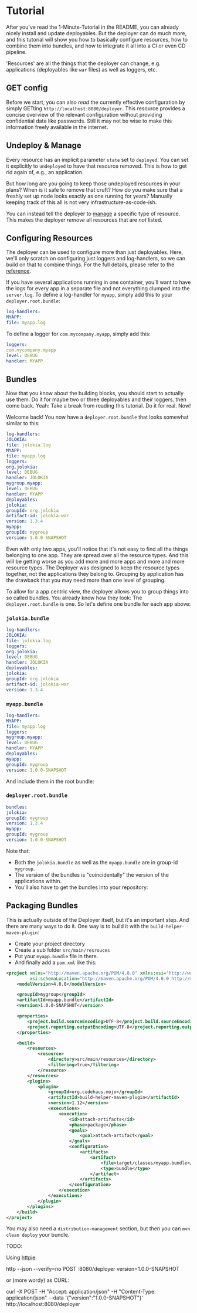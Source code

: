 # Tutorial

After you've read the 1-Minute-Tutorial in the README, you can already nicely install and update deployables.
But the deployer can do much more, and this tutorial will show you how to basically configure resources,
how to combine them into bundles, and how to integrate it all into a CI or even CD pipeline.

'Resources' are all the things that the deployer can change, e.g. applications (deployables like `war` files)
as well as loggers, etc.

## GET config

Before we start, you can also _read_ the currently effective configuration by simply GETting `http://localhost:8080/deployer`.
This resource provides a concise overview of the relevant configuration without providing confidential data like passwords.
Still it may not be wise to make this information freely available in the internet.

## Undeploy & Manage

Every resource has an implicit parameter `state` set to `deployed`.
You can set it explicitly to `undeployed` to have that resource removed.
This is how to get rid again of, e.g., an application.

But how long are you going to keep those undeployed resources in your plans?
When is it safe to remove that cruft?
How do you make sure that a freshly set up node looks exactly as one running for years?
Manually keeping track of this all is not very infrastructure-as-code-ish.

You can instead tell the deployer to [manage](reference.md#manage) a specific type of resource.
This makes the deployer _remove_ all resources that are _not_ listed.

## Configuring Resources

The deployer can be used to configure more than just deployables.
Here, we'll only scratch on configuring just loggers and log-handlers, so we can build on that to combine things.
For the full details, please refer to the [reference](reference.md).

If you have several applications running in one container,
you'll want to have the logs for every app in a separate file and not everything clumped into the `server.log`.
To define a log-handler for `myapp`, simply add this to your `deployer.root.bundle`:

```yaml
log-handlers:
MYAPP:
file: myapp.log
```

To define a logger for `com.mycompany.myapp`, simply add this:

```yaml
loggers:
com.mycompany.myapp
level: DEBUG
handler: MYAPP
```

## Bundles

Now that you know about the building blocks, you should start to actually use them.
Do it for maybe two or three deployables and their loggers, then come back.
Yeah: Take a break from reading this tutorial. Do it for real. Now!

Welcome back! You now have a `deployer.root.bundle` that looks somewhat similar to this:

```yaml
log-handlers:
JOLOKIA:
file: jolokia.log
MYAPP:
file: myapp.log
loggers:
org.jolokia:
level: DEBUG
handler: JOLOKIA
mygroup.myapp:
level: DEBUG
handler: MYAPP
deployables:
jolokia:
groupId: org.jolokia
artifact-id: jolokia-war
version: 1.3.4
myapp:
groupId: mygroup
version: 1.0.0-SNAPSHOT
```

Even with only two apps, you'll notice that it's not easy to find all the things belonging to one app.
They are spread over all the resource types.
And this will be getting worse as you add more and more apps and more and more resource types.
The Deployer was designed to keep the resource types together, not the applications they belong to.
Grouping by application has the drawback that you may need more than one level of grouping.

To allow for a app centric view, the deployer allows you to group things into so called bundles.
You already know how they look: The `deployer.root.bundle` is one.
So let's define one bundle for each app above:

### `jolokia.bundle`

```yaml
log-handlers:
JOLOKIA:
file: jolokia.log
loggers:
org.jolokia:
level: DEBUG
handler: JOLOKIA
deployables:
jolokia:
groupId: org.jolokia
artifact-id: jolokia-war
version: 1.3.4
```

### `myapp.bundle`

```yaml
log-handlers:
MYAPP:
file: myapp.log
loggers:
mygroup.myapp:
level: DEBUG
handler: MYAPP
deployables:
myapp:
groupId: mygroup
version: 1.0.0-SNAPSHOT
```

And include them in the root bundle:

### `deployer.root.bundle`

```yaml
bundles:
jolokia:
groupId: mygroup
version: 1.3.4
myapp:
groupId: mygroup
version: 1.0.0-SNAPSHOT
```

Note that:

- Both the `jolokia.bundle` as well as the `myapp.bundle` are in group-id `mygroup`.
- The version of the bundles is "coincidentally" the version of the applications within.
- You'll also have to get the bundles into your repository:

## Packaging Bundles

This is actually outside of the Deployer itself, but it's an important step.
And there are many ways to do it. One way is to build it with the `build-helper-maven-plugin`:

- Create your project directory
- Create a sub folder `src/main/resrouces`
- Put your `myapp.bundle` file in there.
- And finally add a `pom.xml` like this:

```xml
<project xmlns="http://maven.apache.org/POM/4.0.0" xmlns:xsi="http://www.w3.org/2001/XMLSchema-instance"
         xsi:schemaLocation="http://maven.apache.org/POM/4.0.0 http://maven.apache.org/xsd/maven-4.0.0.xsd">
    <modelVersion>4.0.0</modelVersion>

    <groupId>mygroup</groupId>
    <artifactId>myapp.bundle</artifactId>
    <version>1.0.0-SNAPSHOT</version>

    <properties>
        <project.build.sourceEncoding>UTF-8</project.build.sourceEncoding>
        <project.reporting.outputEncoding>UTF-8</project.reporting.outputEncoding>
    </properties>

    <build>
        <resources>
            <resource>
                <directory>src/main/resources</directory>
                <filtering>true</filtering>
            </resource>
        </resources>
        <plugins>
            <plugin>
                <groupId>org.codehaus.mojo</groupId>
                <artifactId>build-helper-maven-plugin</artifactId>
                <version>1.12</version>
                <executions>
                    <execution>
                        <id>attach-artifacts</id>
                        <phase>package</phase>
                        <goals>
                            <goal>attach-artifact</goal>
                        </goals>
                        <configuration>
                            <artifacts>
                                <artifact>
                                    <file>target/classes/myapp.bundle</file>
                                    <type>bundle</type>
                                </artifact>
                            </artifacts>
                        </configuration>
                    </execution>
                </executions>
            </plugin>
        </plugins>
    </build>
</project>
```

You may also need a `distribution-management` section, but then you can `mvn clean deploy` your bundle.

TODO:

Using [httpie](http://httpie.org/):

http --json --verify=no POST :8080/deployer version=1.0.0-SNAPSHOT

or (more wordy) as CURL:

curl -X POST -H "Accept: application/json" -H "Content-Type: application/json" --data '{"version":"1.0.0-SNAPSHOT"}' http://localhost:8080/deployer
